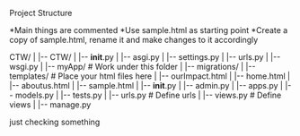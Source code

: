 Project Structure

*Main things are commented
*Use sample.html as starting point
*Create a copy of sample.html, rename it and make changes to it accordingly

CTW/
|
|-- CTW/
|   |-- __init__.py
|   |-- asgi.py
|   |-- settings.py
|   |-- urls.py
|   |-- wsgi.py
|
|-- myApp/                          # Work under this folder
|   |-- migrations/
|   |-- templates/                  # Place your html files here
|       |-- ourImpact.html
|       |-- home.html
|       |-- aboutus.html
|       |-- sample.html
|   |-- __init__.py
|   |-- admin.py
|   |-- apps.py
|   |-- models.py
|   |-- tests.py
|   |-- urls.py                     # Define urls
|   |-- views.py                    # Define views
|
|-- manage.py

just checking something
